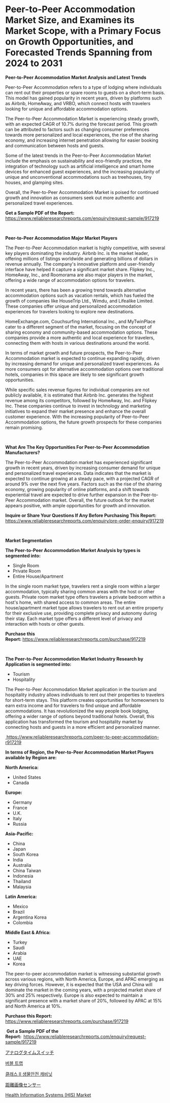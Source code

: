 <p><h1>Peer-to-Peer Accommodation Market Size, and Examines its Market Scope, with a Primary Focus on Growth Opportunities, and Forecasted Trends Spanning from 2024 to 2031</h1></p><p><strong>Peer-to-Peer Accommodation Market Analysis and Latest Trends</strong></p>
<p><p>Peer-to-Peer Accommodation refers to a type of lodging where individuals can rent out their properties or spare rooms to guests on a short-term basis. This model has gained popularity in recent years, driven by platforms such as Airbnb, HomeAway, and VRBO, which connect hosts with travelers looking for unique and affordable accommodation options.</p><p>The Peer-to-Peer Accommodation Market is experiencing steady growth, with an expected CAGR of 10.7% during the forecast period. This growth can be attributed to factors such as changing consumer preferences towards more personalized and local experiences, the rise of the sharing economy, and increasing internet penetration allowing for easier booking and communication between hosts and guests.</p><p>Some of the latest trends in the Peer-to-Peer Accommodation Market include the emphasis on sustainability and eco-friendly practices, the integration of technology such as artificial intelligence and smart home devices for enhanced guest experiences, and the increasing popularity of unique and unconventional accommodations such as treehouses, tiny houses, and glamping sites.</p><p>Overall, the Peer-to-Peer Accommodation Market is poised for continued growth and innovation as consumers seek out more authentic and personalized travel experiences.</p></p>
<p><strong>Get a Sample PDF of the Report:&nbsp;</strong> <a href="https://www.reliableresearchreports.com/enquiry/request-sample/917219">https://www.reliableresearchreports.com/enquiry/request-sample/917219</a></p>
<p>&nbsp;</p>
<p><strong>Peer-to-Peer Accommodation Major Market Players</strong></p>
<p><p>The Peer-to-Peer Accommodation market is highly competitive, with several key players dominating the industry. Airbnb Inc. is the market leader, offering millions of listings worldwide and generating billions of dollars in revenue annually. The company's innovative platform and user-friendly interface have helped it capture a significant market share. Flipkey Inc., HomeAway, Inc., and Roomorama are also major players in the market, offering a wide range of accommodation options for travelers.</p><p>In recent years, there has been a growing trend towards alternative accommodation options such as vacation rentals, which has fueled the growth of companies like HouseTrip Ltd., Wimdu, and Lifealike Limited. These companies offer unique and personalized accommodation experiences for travelers looking to explore new destinations.</p><p>HomeExchange.com, Couchsurfing International Inc., and MyTwinPlace cater to a different segment of the market, focusing on the concept of sharing economy and community-based accommodation options. These companies provide a more authentic and local experience for travelers, connecting them with hosts in various destinations around the world.</p><p>In terms of market growth and future prospects, the Peer-to-Peer Accommodation market is expected to continue expanding rapidly, driven by increasing demand for unique and personalized travel experiences. As more consumers opt for alternative accommodation options over traditional hotels, companies in this space are likely to see significant growth opportunities.</p><p>While specific sales revenue figures for individual companies are not publicly available, it is estimated that Airbnb Inc. generates the highest revenue among its competitors, followed by HomeAway, Inc. and Flipkey Inc. These companies continue to invest in technology and marketing initiatives to expand their market presence and enhance the overall customer experience. With the increasing popularity of Peer-to-Peer Accommodation options, the future growth prospects for these companies remain promising.</p></p>
<p>&nbsp;</p>
<p><strong>What Are The Key Opportunities For Peer-to-Peer Accommodation Manufacturers?</strong></p>
<p><p>The Peer-to-Peer Accommodation market has experienced significant growth in recent years, driven by increasing consumer demand for unique and personalized travel experiences. Data indicates that the market is expected to continue growing at a steady pace, with a projected CAGR of around 9% over the next five years. Factors such as the rise of the sharing economy, growing popularity of online platforms, and a shift towards experiential travel are expected to drive further expansion in the Peer-to-Peer Accommodation market. Overall, the future outlook for the market appears positive, with ample opportunities for growth and innovation.</p></p>
<p><strong>Inquire or Share Your Questions If Any Before Purchasing This Report:</strong> <a href="https://www.reliableresearchreports.com/enquiry/pre-order-enquiry/917219">https://www.reliableresearchreports.com/enquiry/pre-order-enquiry/917219</a></p>
<p>&nbsp;</p>
<p><strong>Market Segmentation</strong></p>
<p><strong>The Peer-to-Peer Accommodation Market Analysis by types is segmented into:</strong></p>
<p><ul><li>Single Room</li><li>Private Room</li><li>Entire House/Apartment</li></ul></p>
<p><p>In the single room market type, travelers rent a single room within a larger accommodation, typically sharing common areas with the host or other guests. Private room market type offers travelers a private bedroom within a host's home, with shared access to common areas. The entire house/apartment market type allows travelers to rent out an entire property for their exclusive use, providing complete privacy and autonomy during their stay. Each market type offers a different level of privacy and interaction with hosts or other guests.</p></p>
<p><strong>Purchase this Report:&nbsp;</strong><a href="https://www.reliableresearchreports.com/purchase/917219">https://www.reliableresearchreports.com/purchase/917219</a></p>
<p>&nbsp;</p>
<p><strong>The Peer-to-Peer Accommodation Market Industry Research by Application is segmented into:</strong></p>
<p><ul><li>Tourism</li><li>Hospitality</li></ul></p>
<p><p>The Peer-to-Peer Accommodation Market application in the tourism and hospitality industry allows individuals to rent out their properties to travelers for short-term stays. This platform creates opportunities for homeowners to earn extra income and for travelers to find unique and affordable accommodations. It has revolutionized the way people book lodging, offering a wider range of options beyond traditional hotels. Overall, this application has transformed the tourism and hospitality market by connecting hosts and guests in a more efficient and personalized manner.</p></p>
<p><a href="https://www.reliableresearchreports.com/peer-to-peer-accommodation-r917219">&nbsp;https://www.reliableresearchreports.com/peer-to-peer-accommodation-r917219</a></p>
<p><strong>In terms of Region, the Peer-to-Peer Accommodation Market Players available by Region are:</strong></p>
<p>
    <p> <strong> North America: </strong>
        <ul>
            <li>United States</li>
            <li>Canada</li>
        </ul>
        </p> 
    <p> <strong> Europe: </strong>
        <ul>
            <li>Germany</li>
            <li>France</li>
            <li>U.K.</li>
            <li>Italy</li>
            <li>Russia</li>
        </ul>
        </p> 
    <p> <strong> Asia-Pacific: </strong>
        <ul>
            <li>China</li>
            <li>Japan</li>
            <li>South Korea</li>
            <li>India</li>
            <li>Australia</li>
            <li>China Taiwan</li>
            <li>Indonesia</li>
            <li>Thailand</li>
            <li>Malaysia</li>
        </ul>
        </p> 
    <p> <strong> Latin America: </strong>
        <ul>
            <li>Mexico</li>
            <li>Brazil</li>
            <li>Argentina Korea</li>
            <li>Colombia</li>
        </ul>
        </p> 
    <p> <strong> Middle East & Africa: </strong>
        <ul>
            <li>Turkey</li>
            <li>Saudi</li>
            <li>Arabia</li>
            <li>UAE</li>
            <li>Korea</li>
        </ul>
    </p>
    </p>
<p><p>The peer-to-peer accommodation market is witnessing substantial growth across various regions, with North America, Europe, and APAC emerging as key driving forces. However, it is expected that the USA and China will dominate the market in the coming years, with a projected market share of 30% and 25% respectively. Europe is also expected to maintain a significant presence with a market share of 20%, followed by APAC at 15% and North America at 10%.</p></p>
<p><strong>Purchase this Report: </strong><a href="https://www.reliableresearchreports.com/purchase/917219">https://www.reliableresearchreports.com/purchase/917219</a></p>
<p>&nbsp;<strong>Get a Sample PDF of the Report:&nbsp;&nbsp;</strong><a href="https://www.reliableresearchreports.com/enquiry/request-sample/917219">https://www.reliableresearchreports.com/enquiry/request-sample/917219</a></p>
<p><strong></strong></p>
<p><p><a href="https://medium.com/@chloekessler01/%E3%82%A2%E3%83%8A%E3%83%AD%E3%82%B0%E3%82%BF%E3%82%A4%E3%83%A0%E3%82%B9%E3%82%A4%E3%83%83%E3%83%81%E3%81%AE%E5%B8%82%E5%A0%B4%E8%A6%8F%E6%A8%A1-%E5%B8%82%E5%A0%B4%E3%81%AE%E8%A6%8B%E9%80%9A%E3%81%97%E3%81%A8%E5%B8%82%E5%A0%B4%E4%BA%88%E6%B8%AC-2024%E5%B9%B4%E3%81%8B%E3%82%892031%E5%B9%B4%E3%81%BE%E3%81%A7-6fb9f2f7169d">アナログタイムスイッチ</a></p><p><a href="https://medium.com/@kavonhansen15/%EB%B2%84%EB%B8%94-%ED%8A%B8%EB%9E%A9-%EC%8B%9C%EC%9E%A5-%EC%9C%A0%ED%98%95-%EC%9D%91%EC%9A%A9-%EB%B0%8F-%EC%A7%80%EB%A6%AC%EC%97%90-%EB%94%B0%EB%A5%B8-%ED%8F%AC%EA%B4%84%EC%A0%81-%ED%8F%89%EA%B0%80-c108ea04e961">버블 트랩</a></p><p><a href="https://medium.com/@cezarymarciniak2022/class-ii-biosafety-cabinets-%EC%8B%9C%EC%9E%A5-%EB%8F%99%ED%96%A5-%EC%8B%9C%EC%9E%A5-%EB%8F%99%ED%96%A5-%EC%84%B1%EC%9E%A5-2024%EB%85%84%EB%B6%80%ED%84%B0-2031%EB%85%84%EA%B9%8C%EC%A7%80%EC%9D%98-%EC%98%88%EC%B8%A1-49e017b06a97">클래스 II 생물안전 캐비닛</a></p><p><a href="https://github.com/leigh4852023/Market-Research-Report-List-1/blob/main/400666461318.md">距離画像センサー</a></p><p><a href="https://github.com/jaidynmorantestelletmjzya/Market-Research-Report-List-2/blob/main/health-information-systems-his-market.md">Health Information Systems (HIS) Market</a></p></p>